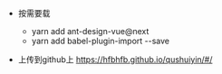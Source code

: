 

* 按需要载
  * yarn add ant-design-vue@next
  * yarn add babel-plugin-import --save


* 上传到github上  https://hfbhfb.github.io/qushuiyin/#/
